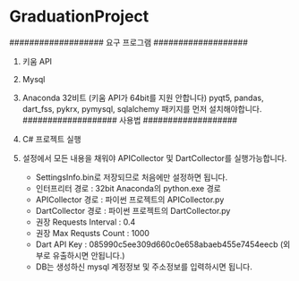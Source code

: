 # GraduationProject

################### 요구 프로그램 ###################
1. 키움 API
2. Mysql

3. Anaconda 32비트 (키움 API가 64bit를 지원 안합니다)
  pyqt5, pandas, dart_fss, pykrx, pymysql, sqlalchemy 패키지를 먼저 설치해야합니다.
################### 사용법 ###################

1. C# 프로젝트 실행
2. 설정에서 모든 내용을 채워야 APICollector 및 DartCollector를 실행가능합니다.
    + SettingsInfo.bin로 저장되므로 처음에만 설정하면 됩니다.
    + 인터프리터 경로 : 32bit Anaconda의 python.exe 경로
    + APICollector 경로 : 파이썬 프로젝트의 APICollector.py
    + DartCollector 경로 : 파이썬 프로젝트의 DartCollector.py
    + 권장 Requests Interval : 0.4
    + 권장 Max Requsts Count : 1000
    + Dart API Key : 085990c5ee309d660c0e658abaeb455e7454eecb (외부로 유출하시면 안됩니다.)
    + DB는 생성하신 mysql 계정정보 및 주소정보를 입력하시면 됩니다.
